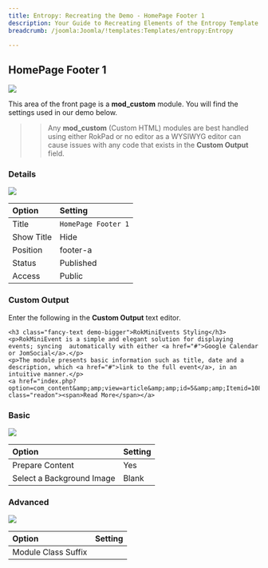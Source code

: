 ```yaml
---
title: Entropy: Recreating the Demo - HomePage Footer 1
description: Your Guide to Recreating Elements of the Entropy Template for Joomla
breadcrumb: /joomla:Joomla/!templates:Templates/entropy:Entropy

---
```


HomePage Footer 1
-----

![][demo]

This area of the front page is a **mod_custom** module. You will find the settings used in our demo below.

>> Any **mod_custom** (Custom HTML) modules are best handled using either RokPad or no editor as a WYSIWYG editor can cause issues with any code that exists in the **Custom Output** field.

### Details

![][demo2]

| Option     | Setting              |  
| :--------- | :------------------- |  
| Title      | `HomePage Footer 1`  |  
| Show Title | Hide                 |  
| Position   | footer-a             |  
| Status     | Published            |  
| Access     | Public               |  

### Custom Output

Enter the following in the **Custom Output** text editor.

~~~
<h3 class="fancy-text demo-bigger">RokMiniEvents Styling</h3>
<p>RokMiniEvent is a simple and elegant solution for displaying events; syncing  automatically with either <a href="#">Google Calendar or JomSocial</a>.</p>
<p>The module presents basic information such as title, date and a description, which <a href="#">link to the full event</a>, in an intuitive manner.</p>
<a href="index.php?option=com_content&amp;amp;view=article&amp;amp;id=5&amp;amp;Itemid=108" class="readon"><span>Read More</span></a>
~~~

### Basic

![][demo3]

| Option                    | Setting |  
| :------------------------ | :------ |  
| Prepare Content           | Yes     |  
| Select a Background Image | Blank   |

### Advanced

![][demo4]

| Option              | Setting |  
| :------------------ | :------ |  
| Module Class Suffix |         |  

[demo]: assets/demo_8.jpeg
[demo2]: assets/demo_8a.jpeg
[demo3]: assets/demo_8b.jpeg
[demo4]: assets/demo_8c.jpeg